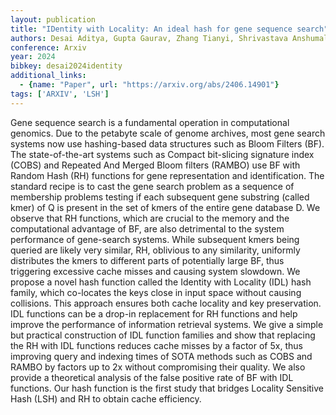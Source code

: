 ```yaml
---
layout: publication
title: "IDentity with Locality: An ideal hash for gene sequence search"
authors: Desai Aditya, Gupta Gaurav, Zhang Tianyi, Shrivastava Anshumali
conference: Arxiv
year: 2024
bibkey: desai2024identity
additional_links:
  - {name: "Paper", url: "https://arxiv.org/abs/2406.14901"}
tags: ['ARXIV', 'LSH']
---
```

Gene sequence search is a fundamental operation in computational genomics. Due to the petabyte scale of genome archives, most gene search systems now use hashing-based data structures such as Bloom Filters (BF). The state-of-the-art systems such as Compact bit-slicing signature index (COBS) and Repeated And Merged Bloom filters (RAMBO) use BF with Random Hash (RH) functions for gene representation and identification. The standard recipe is to cast the gene search problem as a sequence of membership problems testing if each subsequent gene substring (called kmer) of Q is present in the set of kmers of the entire gene database D. We observe that RH functions, which are crucial to the memory and the computational advantage of BF, are also detrimental to the system performance of gene-search systems. While subsequent kmers being queried are likely very similar, RH, oblivious to any similarity, uniformly distributes the kmers to different parts of potentially large BF, thus triggering excessive cache misses and causing system slowdown. We propose a novel hash function called the Identity with Locality (IDL) hash family, which co-locates the keys close in input space without causing collisions. This approach ensures both cache locality and key preservation. IDL functions can be a drop-in replacement for RH functions and help improve the performance of information retrieval systems. We give a simple but practical construction of IDL function families and show that replacing the RH with IDL functions reduces cache misses by a factor of 5x, thus improving query and indexing times of SOTA methods such as COBS and RAMBO by factors up to 2x without compromising their quality. We also provide a theoretical analysis of the false positive rate of BF with IDL functions. Our hash function is the first study that bridges Locality Sensitive Hash (LSH) and RH to obtain cache efficiency.